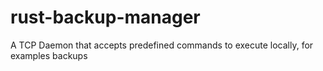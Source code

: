 # rust-backup-manager
A TCP Daemon that accepts predefined commands to execute locally, for examples backups
